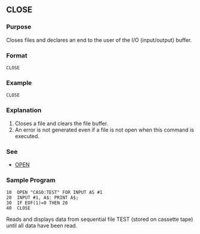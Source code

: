 ## CLOSE

### Purpose
Closes files and declares an end to the user of the I/O (input/output) buffer.

### Format
```basic
CLOSE
```

### Example
```basic
CLOSE
```

### Explanation
1. Closes a file and clears the file buffer.
2. An error is not generated even if a file is not open when this command is executed.

### See
 - [OPEN](OPEN.md)

### Sample Program
```basic
10  OPEN "CAS0:TEST" FOR INPUT AS #1
20  INPUT #1, A$: PRINT A$;
30  IF EOF(1)=0 THEN 20
40  CLOSE
```

Reads and displays data from sequential file TEST (stored on cassette tape) until all data have been read.
